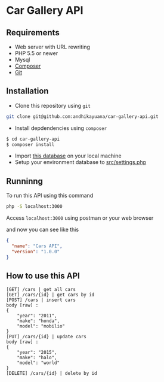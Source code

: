# Car Gallery API

## Requirements

* Web server with URL rewriting
* PHP 5.5 or newer
* Mysql
* [Composer](https://getcomposer.org/)
* [Git](https://git-scm.com/)

## Installation

* Clone this repository using `git` 

```bash
git clone git@github.com:andhikayuana/car-gallery-api.git
```

* Install depdendencies using `composer`

```bash
$ cd car-gallery-api
$ composer install
```

* Import [this database](https://github.com/andhikayuana/car-gallery-api/blob/master/db_rest.sql) on your local machine
* Setup your environment database to [src/settings.php](https://github.com/andhikayuana/car-gallery-api/blob/master/src/settings.php#L18)

## Runninng 

To run this API using this command

```bash
php -S localhost:3000
```
Access `localhost:3000` using postman or your web browser 

and now you can see like this 

```json
{
  "name": "Cars API",
  "version": "1.0.0"
}
```

## How to use this API

```
[GET] /cars | get all cars
[GET] /cars/{id} | get cars by id
[POST] /cars | insert cars
body [raw] :
{
    "year": "2011",
    "make": "honda",
    "model": "mobilio"
}
[PUT] /cars/{id} | update cars
body [raw] :
{
    "year": "2015",
    "make": "halo",
    "model": "world"
}
[DELETE] /cars/{id} | delete by id
```
